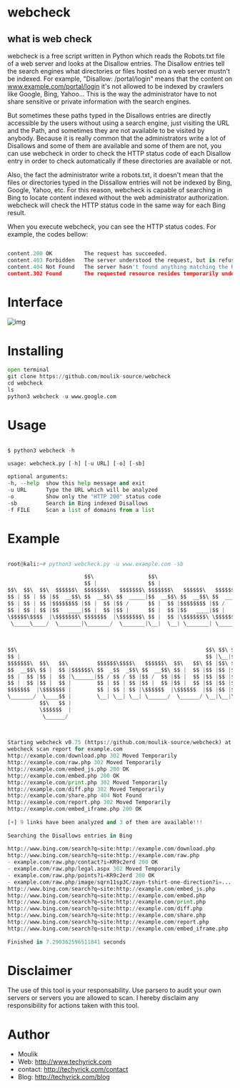 # webcheck
## what is web check

webcheck is a free script written in Python which reads the Robots.txt file of a web server and looks at the Disallow entries. The Disallow entries tell the search engines what directories or files hosted on a web server mustn't be indexed. For example, "Disallow: /portal/login" means that the content on www.example.com/portal/login it's not allowed to be indexed by crawlers like Google, Bing, Yahoo... This is the way the administrator have to not share sensitive or private information with the search engines.

But sometimes these paths typed in the Disallows entries are directly accessible by the users without using a search engine, just visiting the URL and the Path, and sometimes they are not available to be visited by anybody. Because it is really common that the administrators write a lot of Disallows and some of them are available and some of them are not, you can use webcheck in order to check the HTTP status code of each Disallow entry in order to check automatically if these directories are available or not.

Also, the fact the administrator write a robots.txt, it doesn't mean that the files or directories typed in the Dissallow entries will not be indexed by Bing, Google, Yahoo, etc. For this reason, webcheck is capable of searching in Bing to locate content indexed without the web administrator authorization. webcheck will check the HTTP status code in the same way for each Bing result.

When you execute webcheck, you can see the HTTP status codes. For example, the codes bellow:

```python

content.200 OK          The request has succeeded.
content.403 Forbidden   The server understood the request, but is refusing to fulfill it.
content.404 Not Found   The server hasn't found anything matching the Request-URI.
content.302 Found       The requested resource resides temporarily under a different URI.

```

# Interface

![img](https://imgur.com/JCXmcE0)

# Installing 

```python
open terminal
git clone https://github.com/moulik-source/webcheck
cd webcheck
ls
python3 webcheck -u www.google.com
```

# Usage

```python

$ python3 webcheck -h
    
usage: webcheck.py [-h] [-u URL] [-o] [-sb]

optional arguments:
-h, --help  show this help message and exit
-u URL      Type the URL which will be analyzed
-o          Show only the "HTTP 200" status code
-sb         Search in Bing indexed Disallows
-f FILE     Scan a list of domains from a list

```

# Example

```python

root@kali:~# python3 webcheck.py -u www.example.com -sb

                        $$\                 $$\                           $$\       
                        $$ |                $$ |                          $$ |      
$$\  $$\  $$\  $$$$$$\  $$$$$$$\   $$$$$$$\ $$$$$$$\   $$$$$$\   $$$$$$$\ $$ |  $$\ 
$$ | $$ | $$ |$$  __$$\ $$  __$$\ $$  _____|$$  __$$\ $$  __$$\ $$  _____|$$ | $$  |
$$ | $$ | $$ |$$$$$$$$ |$$ |  $$ |$$ /      $$ |  $$ |$$$$$$$$ |$$ /      $$$$$$  / 
$$ | $$ | $$ |$$   ____|$$ |  $$ |$$ |      $$ |  $$ |$$   ____|$$ |      $$  _$$<  
\$$$$$\$$$$  |\$$$$$$$\ $$$$$$$  |\$$$$$$$\ $$ |  $$ |\$$$$$$$\ \$$$$$$$\ $$ | \$$\ 
 \_____\____/  \_______|\_______/  \_______|\__|  \__| \_______| \_______|\__|  \__|
                                                                                    
                                                                                    
                                                                                    
$$\                                                           $$\ $$\ $$\           
$$ |                                                          $$ |\__|$$ |          
$$$$$$$\  $$\   $$\         $$$$$$\$$$$\   $$$$$$\  $$\   $$\ $$ |$$\ $$ |  $$\     
$$  __$$\ $$ |  $$ |$$$$$$\ $$  _$$  _$$\ $$  __$$\ $$ |  $$ |$$ |$$ |$$ | $$  |    
$$ |  $$ |$$ |  $$ |\______|$$ / $$ / $$ |$$ /  $$ |$$ |  $$ |$$ |$$ |$$$$$$  /     
$$ |  $$ |$$ |  $$ |        $$ | $$ | $$ |$$ |  $$ |$$ |  $$ |$$ |$$ |$$  _$$<      
$$$$$$$  |\$$$$$$$ |        $$ | $$ | $$ |\$$$$$$  |\$$$$$$  |$$ |$$ |$$ | \$$\     
\_______/  \____$$ |        \__| \__| \__| \______/  \______/ \__|\__|\__|  \__|    
          $$\   $$ |                                                                
          \$$$$$$  |                                                                
           \______/                                                                 
                                                                                    
                                                                                    

Starting webcheck v0.75 (https://github.com/moulik-source/webcheck) at 05/22/14 11:12:55
webcheck scan report for example.com
http://example.com/download.php 302 Moved Temporarily
http://example.com/raw.php 302 Moved Temporarily
http://example.com/embed_js.php 200 OK
http://example.com/embed.php 200 OK
http://example.com/print.php 302 Moved Temporarily
http://example.com/diff.php 302 Moved Temporarily
http://example.com/share.php 404 Not Found
http://example.com/report.php 302 Moved Temporarily
http://example.com/embed_iframe.php 200 OK
                                         
[+] 9 links have been analyzed and 3 of them are available!!!
                                         
Searching the Disallows entries in Bing
                                         
http://www.bing.com/search?q=site:http://example.com/download.php
http://www.bing.com/search?q=site:http://example.com/raw.php
- example.com/raw.php/contact?i=KR9c2erd 200 OK
- example.com/raw.php/legal.aspx 302 Moved Temporarily
- example.com/raw.php/points?i=KR9c2erd 200 OK
- example.com/raw.php/image/sqrn11sp3C/zayn-tshirt-one-direction?i=... 302 Moved Temporarily
http://www.bing.com/search?q=site:http://example.com/embed_js.php
http://www.bing.com/search?q=site:http://example.com/embed.php
http://www.bing.com/search?q=site:http://example.com/print.php
http://www.bing.com/search?q=site:http://example.com/diff.php
http://www.bing.com/search?q=site:http://example.com/share.php
http://www.bing.com/search?q=site:http://example.com/report.php
http://www.bing.com/search?q=site:http://example.com/embed_iframe.php
                                         
Finished in 7.290362596511841 seconds 

```



# Disclaimer

The use of this tool is your responsability. Use parsero to audit your own servers or servers you are allowed to scan. I hereby disclaim any responsibility for actions taken with this tool.

# Author

- Moulik
- Web: http://www.techyrick.com
- contact: http://techyrick.com/contact
- Blog: http://techyrick.com/blog
                
                
